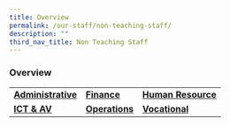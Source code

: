 ```yaml
---
title: Overview
permalink: /our-staff/non-teaching-staff/
description: ""
third_nav_title: Non Teaching Staff
---
```

### Overview

|  |  |  |
|---|---|---|
| [**Administrative**](/our-staff/administrative/) | [**Finance**](/our-staff/finance/)  | [**Human Resource**](/our-staff/human-resource/) |
| [**ICT & AV**](/our-staff/ict-and-av/) | [**Operations**](/our-staff/operations/) | [**Vocational**](/our-staff/vocational/) |